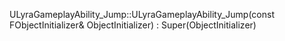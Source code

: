 ULyraGameplayAbility_Jump::ULyraGameplayAbility_Jump(const FObjectInitializer& ObjectInitializer)
	: Super(ObjectInitializer)
